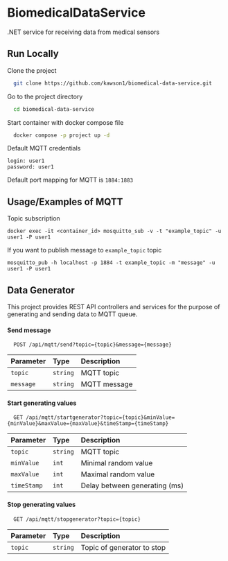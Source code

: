 # BiomedicalDataService
.NET service for receiving data from medical sensors

## Run Locally

Clone the project

```bash
  git clone https://github.com/kawson1/biomedical-data-service.git
```

Go to the project directory

```bash
  cd biomedical-data-service
```

Start container with docker compose file

```bash
  docker compose -p project up -d
```

Default MQTT credentials
```
login: user1
password: user1
```

Default port mapping for MQTT is `1884:1883`


## Usage/Examples of MQTT
Topic subscription
```
docker exec -it <container_id> mosquitto_sub -v -t "example_topic" -u user1 -P user1
```
If you want to publish message to `example_topic` topic 
```
mosquitto_pub -h localhost -p 1884 -t example_topic -m "message" -u user1 -P user1
```

## Data Generator
This project provides REST API controllers and services for the purpose of generating and sending data to MQTT queue.

#### Send message

```http
  POST /api/mqtt/send?topic={topic}&message={message}
```

| Parameter | Type     | Description                |
| :-------- | :------- | :------------------------- |
| `topic` | `string` | MQTT topic |
| `message` | `string` | MQTT message |


#### Start generating values

```http
  GET /api/mqtt/startgenerator?topic={topic}&minValue={minValue}&maxValue={maxValue}&timeStamp={timeStamp}
```

| Parameter | Type     | Description                       |
| :-------- | :------- | :-------------------------------- |
| `topic` | `string` | MQTT topic |
| `minValue` | `int` | Minimal random value |
| `maxValue` | `int` | Maximal random value |
| `timeStamp` | `int` | Delay between generating (ms) |


#### Stop generating values

```http
  GET /api/mqtt/stopgenerator?topic={topic}
```

| Parameter | Type     | Description                       |
| :-------- | :------- | :-------------------------------- |
| `topic` | `string` | Topic of generator to stop |

